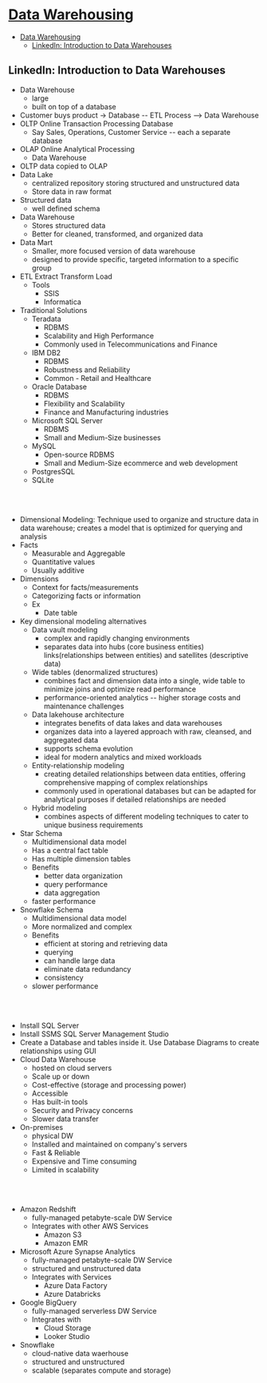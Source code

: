 # [Data Warehousing](../../courses.md)

- [Data Warehousing](#data-warehousing)
  - [LinkedIn: Introduction to Data Warehouses](#linkedin-introduction-to-data-warehouses)


## LinkedIn: Introduction to Data Warehouses

- Data Warehouse
  - large
  - built on top of a database
- Customer buys product -> Database -- ETL Process --> Data Warehouse
- OLTP Online Transaction Processing Database
  - Say Sales, Operations, Customer Service -- each a separate database
- OLAP Online Analytical Processing
  - Data Warehouse
- OLTP data copied to OLAP
- Data Lake
  - centralized repository storing structured and unstructured data
  - Store data in raw format
- Structured data
  - well defined schema
- Data Warehouse
  - Stores structured data
  - Better for cleaned, transformed, and organized data
- Data Mart
  - Smaller, more focused version of data warehouse
  - designed to provide specific, targeted information to a specific group
- ETL Extract Transform Load
  - Tools
    - SSIS
    - Informatica
- Traditional Solutions
  - Teradata
    - RDBMS
    - Scalability and High Performance
    - Commonly used in Telecommunications and Finance
  - IBM DB2
    - RDBMS
    - Robustness and Reliability
    - Common - Retail and Healthcare
  - Oracle Database
    - RDBMS 
    - Flexibility and Scalability
    - Finance and Manufacturing industries
  - Microsoft SQL Server
    - RDBMS
    - Small and Medium-Size businesses
  - MySQL
    - Open-source RDBMS
    - Small and Medium-Size ecommerce and web development
  - PostgresSQL
  - SQLite


<br/><br/>

- Dimensional Modeling: Technique used to organize and structure data in data warehouse; creates a model that is optimized for querying and analysis
- Facts
  - Measurable and Aggregable
  - Quantitative values
  - Usually additive
- Dimensions
  - Context for facts/measurements
  - Categorizing facts or information
  - Ex
    - Date table
- Key dimensional modeling alternatives
  - Data vault modeling
    - complex and rapidly changing environments
    - separates data into hubs (core business entities) links(relationships between entities) and satellites (descriptive data)
  - Wide tables (denormalized structures)
    - combines fact and dimension data into a single, wide table to minimize joins and optimize read performance
    - performance-oriented analytics -- higher storage costs and maintenance challenges
  - Data lakehouse architecture
    - integrates benefits of data lakes and data warehouses
    - organizes data into a layered approach with raw, cleansed, and aggregated data
    - supports schema evolution
    - ideal for modern analytics and mixed workloads
  - Entity-relationship modeling
    - creating detailed relationships between data entities, offering comprehensive mapping of complex relationships
    - commonly used in operational databases but can be adapted for analytical purposes if detailed relationships are needed
  - Hybrid modeling
    - combines aspects of different modeling techniques to cater to unique business requirements
- Star Schema
  - Multidimensional data model 
  - Has a central fact table
  - Has multiple dimension tables
  - Benefits
    - better data organization
    - query performance
    - data aggregation
  - faster performance
- Snowflake Schema
  - Multidimensional data model
  - More normalized and complex
  - Benefits
    - efficient at storing and retrieving data
    - querying
    - can handle large data
    - eliminate data redundancy
    - consistency
  - slower performance


<br/><br/>

- Install SQL Server
- Install SSMS SQL Server Management Studio
- Create a Database and tables inside it. Use Database Diagrams to create relationships using GUI
- Cloud Data Warehouse
  - hosted on cloud servers
  - Scale up or down
  - Cost-effective (storage and processing power)
  - Accessible
  - Has built-in tools
  - Security and Privacy concerns
  - Slower data transfer
- On-premises
  - physical DW
  - Installed and maintained on company's servers
  - Fast & Reliable
  - Expensive and Time consuming
  - Limited in scalability


<br/><br/>

- Amazon Redshift
  - fully-managed petabyte-scale DW Service
  - Integrates with other AWS Services
    - Amazon S3
    - Amazon EMR
- Microsoft Azure Synapse Analytics
  - fully-managed petabyte-scale DW Service
  - structured and unstructured data
  - Integrates with Services
    - Azure Data Factory
    - Azure Databricks
- Google BigQuery
  - fully-managed serverless DW Service
  - Integrates with
    - Cloud Storage
    - Looker Studio
- Snowflake
  - cloud-native data waerhouse
  - structured and unstructured
  - scalable (separates compute and storage)